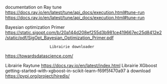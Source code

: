 

documentation on Ray tune 
https://docs.ray.io/en/latest/tune/api_docs/execution.html#tune-run
https://docs.ray.io/en/latest/tune/api_docs/execution.html#tune-run

Bayesian optimization  Primer 
https://static.sigopt.com/b/20a144d208ef255d3b981ce419667ec25d8412e2/static/pdf/SigOpt_Bayesian_Optimization_Primer.pdf

                        Librairie downloader 
https://towardsdatascience.com/

Librairie Raytune
https://docs.ray.io/en/latest/index.html
Librairie XGboost
getting-started-with-xgboost-in-scikit-learn-f69f5f470a97
 à download
https://pypi.org/project/hiredis/ 

